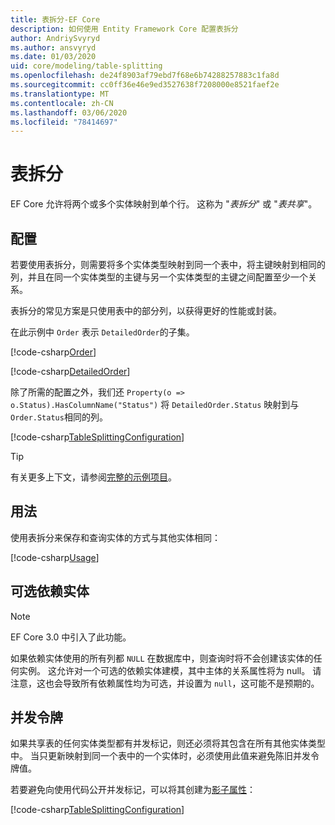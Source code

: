 ```yaml
---
title: 表拆分-EF Core
description: 如何使用 Entity Framework Core 配置表拆分
author: AndriySvyryd
ms.author: ansvyryd
ms.date: 01/03/2020
uid: core/modeling/table-splitting
ms.openlocfilehash: de24f8903af79ebd7f68e6b74288257883c1fa8d
ms.sourcegitcommit: cc0ff36e46e9ed3527638f7208000e8521faef2e
ms.translationtype: MT
ms.contentlocale: zh-CN
ms.lasthandoff: 03/06/2020
ms.locfileid: "78414697"
---
```

# <a name="table-splitting"></a>表拆分

EF Core 允许将两个或多个实体映射到单个行。 这称为 "_表拆分_" 或 "_表共享_"。

## <a name="configuration"></a>配置

若要使用表拆分，则需要将多个实体类型映射到同一个表中，将主键映射到相同的列，并且在同一个实体类型的主键与另一个实体类型的主键之间配置至少一个关系。

表拆分的常见方案是只使用表中的部分列，以获得更好的性能或封装。

在此示例中 `Order` 表示 `DetailedOrder`的子集。

[!code-csharp[Order](../../../samples/core/Modeling/TableSplitting/Order.cs?name=Order)]

[!code-csharp[DetailedOrder](../../../samples/core/Modeling/TableSplitting/DetailedOrder.cs?name=DetailedOrder)]

除了所需的配置之外，我们还 `Property(o => o.Status).HasColumnName("Status")` 将 `DetailedOrder.Status` 映射到与 `Order.Status`相同的列。

[!code-csharp[TableSplittingConfiguration](../../../samples/core/Modeling/TableSplitting/TableSplittingContext.cs?name=TableSplitting)]

> [!TIP]
> 有关更多上下文，请参阅[完整的示例项目](https://github.com/dotnet/EntityFramework.Docs/tree/master/samples/core/Modeling/TableSplitting)。

## <a name="usage"></a>用法

使用表拆分来保存和查询实体的方式与其他实体相同：

[!code-csharp[Usage](../../../samples/core/Modeling/TableSplitting/Program.cs?name=Usage)]

## <a name="optional-dependent-entity"></a>可选依赖实体

> [!NOTE]
> EF Core 3.0 中引入了此功能。

如果依赖实体使用的所有列都 `NULL` 在数据库中，则查询时将不会创建该实体的任何实例。 这允许对一个可选的依赖实体建模，其中主体的关系属性将为 null。 请注意，这也会导致所有依赖属性均为可选，并设置为 `null`，这可能不是预期的。

## <a name="concurrency-tokens"></a>并发令牌

如果共享表的任何实体类型都有并发标记，则还必须将其包含在所有其他实体类型中。 当只更新映射到同一个表中的一个实体时，必须使用此值来避免陈旧并发令牌值。

若要避免向使用代码公开并发标记，可以将其创建为[影子属性](xref:core/modeling/shadow-properties)：

[!code-csharp[TableSplittingConfiguration](../../../samples/core/Modeling/TableSplitting/TableSplittingContext.cs?name=ConcurrencyToken&highlight=2)]
